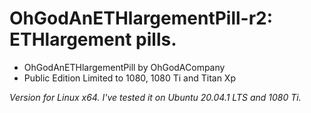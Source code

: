 # OhGodAnETHlargementPill-r2: ETHlargement pills.

* OhGodAnETHlargementPill by OhGodACompany
* Public Edition Limited to 1080, 1080 Ti and Titan Xp

*Version for Linux x64. I've tested it on Ubuntu 20.04.1 LTS and 1080 Ti.*
